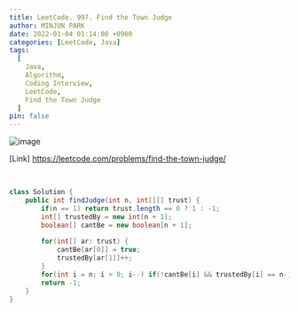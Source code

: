 ```yaml
---
title: LeetCode. 997. Find the Town Judge
author: MINJUN PARK
date: 2022-01-04 01:14:00 +0900
categories: [LeetCode, Java]
tags:
  [
    Java,
    Algorithm,
    Coding Interview,
    LeetCode,
    Find the Town Judge
  ]
pin: false
---
```


![image](https://user-images.githubusercontent.com/55131164/147953490-dea0cee6-92dc-4589-aa27-32dccbde624f.png)


[Link] <https://leetcode.com/problems/find-the-town-judge/>

<br>

```java
class Solution {
    public int findJudge(int n, int[][] trust) {
        if(n == 1) return trust.length == 0 ? 1 : -1;
        int[] trustedBy = new int[n + 1];
        boolean[] cantBe = new boolean[n + 1];
        
        for(int[] ar: trust) {
            cantBe[ar[0]] = true;
            trustedBy[ar[1]]++;
        }
        for(int i = n; i > 0; i--) if(!cantBe[i] && trustedBy[i] == n-1) return i;
        return -1;
    }
}
```